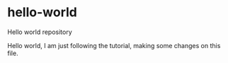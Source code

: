 # hello-world
Hello world repository

Hello world, I am just following the tutorial, making some changes on this file.
